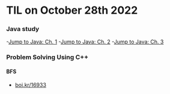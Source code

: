 # **TIL on October 28th 2022**
### Java study
-[Jump to Java: Ch. 1](../../../Languages/Java/ch1-j2j-10-28-2022.md)
-[Jump to Java: Ch. 2](../../../Languages/Java/ch2-j2j-10-28-2022.md)
-[Jump to Java: Ch. 3](../../../Languages/Java/ch3-j2j-10-28-2022.md)

### Problem Solving Using C++
#### BFS
- [boj.kr/16933](../../../Problem%20Solving/boj/Breadth%20first%20search/16933-10-27-2022.cpp)